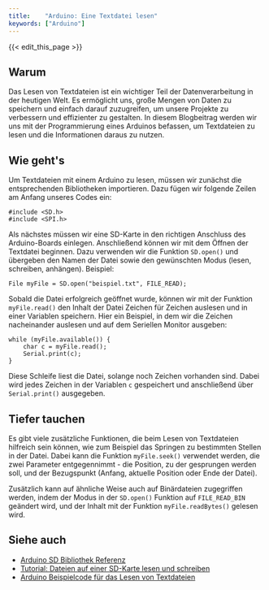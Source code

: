 ```yaml
---
title:    "Arduino: Eine Textdatei lesen"
keywords: ["Arduino"]
---
```


{{< edit_this_page >}}

## Warum

Das Lesen von Textdateien ist ein wichtiger Teil der Datenverarbeitung in der heutigen Welt. Es ermöglicht uns, große Mengen von Daten zu speichern und einfach darauf zuzugreifen, um unsere Projekte zu verbessern und effizienter zu gestalten. In diesem Blogbeitrag werden wir uns mit der Programmierung eines Arduinos befassen, um Textdateien zu lesen und die Informationen daraus zu nutzen.

## Wie geht's

Um Textdateien mit einem Arduino zu lesen, müssen wir zunächst die entsprechenden Bibliotheken importieren. Dazu fügen wir folgende Zeilen am Anfang unseres Codes ein:

```Arduino
#include <SD.h>
#include <SPI.h>
```

Als nächstes müssen wir eine SD-Karte in den richtigen Anschluss des Arduino-Boards einlegen. Anschließend können wir mit dem Öffnen der Textdatei beginnen. Dazu verwenden wir die Funktion ```SD.open()``` und übergeben den Namen der Datei sowie den gewünschten Modus (lesen, schreiben, anhängen). Beispiel: 

```Arduino
File myFile = SD.open("beispiel.txt", FILE_READ);
```

Sobald die Datei erfolgreich geöffnet wurde, können wir mit der Funktion ```myFile.read()``` den Inhalt der Datei Zeichen für Zeichen auslesen und in einer Variablen speichern. Hier ein Beispiel, in dem wir die Zeichen nacheinander auslesen und auf dem Seriellen Monitor ausgeben:

```Arduino
while (myFile.available()) {
    char c = myFile.read();
    Serial.print(c);
}
```

Diese Schleife liest die Datei, solange noch Zeichen vorhanden sind. Dabei wird jedes Zeichen in der Variablen ```c``` gespeichert und anschließend über ```Serial.print()``` ausgegeben.

## Tiefer tauchen

Es gibt viele zusätzliche Funktionen, die beim Lesen von Textdateien hilfreich sein können, wie zum Beispiel das Springen zu bestimmten Stellen in der Datei. Dabei kann die Funktion ```myFile.seek()``` verwendet werden, die zwei Parameter entgegennimmt - die Position, zu der gesprungen werden soll, und der Bezugspunkt (Anfang, aktuelle Position oder Ende der Datei).

Zusätzlich kann auf ähnliche Weise auch auf Binärdateien zugegriffen werden, indem der Modus in der ```SD.open()``` Funktion auf ```FILE_READ_BIN``` geändert wird, und der Inhalt mit der Funktion ```myFile.readBytes()``` gelesen wird.

## Siehe auch

- [Arduino SD Bibliothek Referenz](https://www.arduino.cc/en/Reference/SD)
- [Tutorial: Dateien auf einer SD-Karte lesen und schreiben](https://www.circuitbasics.com/how-to-write-and-read-from-an-sd-card-with-an-arduino/)
- [Arduino Beispielcode für das Lesen von Textdateien](https://www.arduino.cc/en/Tutorial/ReadWrite)